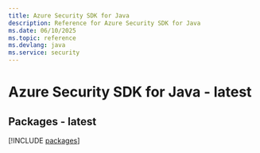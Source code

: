 ```yaml
---
title: Azure Security SDK for Java
description: Reference for Azure Security SDK for Java
ms.date: 06/10/2025
ms.topic: reference
ms.devlang: java
ms.service: security
---
```

# Azure Security SDK for Java - latest
## Packages - latest
[!INCLUDE [packages](security-index.md)]